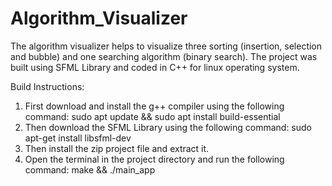 # Algorithm_Visualizer
The algorithm visualizer helps to visualize three sorting (insertion, selection and bubble) and one searching algorithm (binary search). The project was built using SFML Library and coded in C++ for linux operating system.

Build Instructions:
1. First download and install the g++ compiler using the following command:
   sudo apt update && sudo apt install build-essential
2. Then download the SFML Library using the following command:
   sudo apt-get install libsfml-dev
3. Then install the zip project file and extract it.
4. Open the terminal in the project directory and run the following command:
   make && ./main_app
